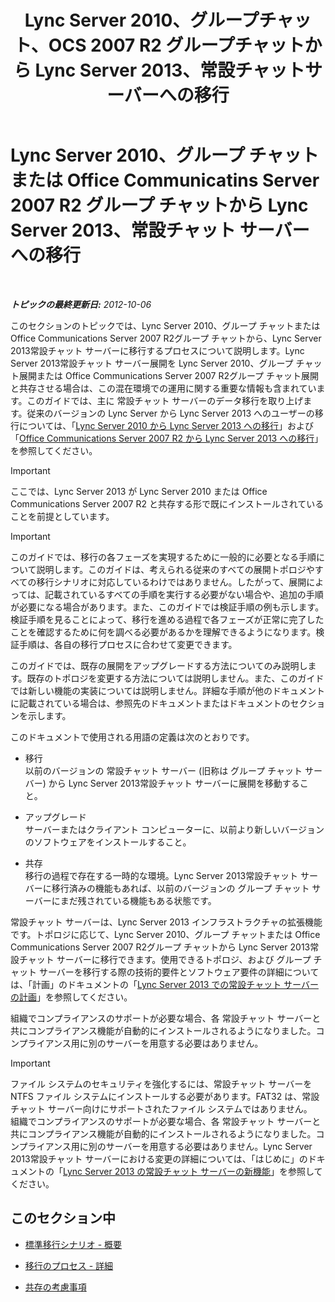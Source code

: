 ﻿---
title: "Lync Server 2010、グループチャット、OCS 2007 R2 グループチャットから Lync Server 2013、常設チャットサーバーへの移行"
TOCtitle: "Lync Server 2010、グループチャット、OCS 2007 R2 グループチャットから Lync Server 2013、常設チャットサーバーへの移行"
ms:assetid: 5b4d3db1-6eba-4932-b49c-f60bcf9488f9
ms:mtpsurl: https://technet.microsoft.com/ja-jp/library/Gg615442(v=OCS.15)
ms:contentKeyID: 48272197
ms.date: 05/19/2016
mtps_version: v=OCS.15
ms.translationtype: HT
---

# Lync Server 2010、グループ チャットまたは Office Communicatins Server 2007 R2 グループ チャットから Lync Server 2013、常設チャット サーバーへの移行

 

_**トピックの最終更新日:** 2012-10-06_

このセクションのトピックでは、Lync Server 2010、グループ チャットまたは Office Communications Server 2007 R2グループ チャットから、Lync Server 2013常設チャット サーバーに移行するプロセスについて説明します。Lync Server 2013常設チャット サーバー展開を Lync Server 2010、グループ チャット展開または Office Communications Server 2007 R2グループ チャット展開と共存させる場合は、この混在環境での運用に関する重要な情報も含まれています。このガイドでは、主に 常設チャット サーバーのデータ移行を取り上げます。従来のバージョンの Lync Server から Lync Server 2013 へのユーザーの移行については、「[Lync Server 2010 から Lync Server 2013 への移行](migration-from-lync-server-2010-to-lync-server-2013.md)」および「[Office Communications Server 2007 R2 から Lync Server 2013 への移行](migration-from-office-communications-server-2007-r2-to-lync-server-2013.md)」を参照してください。


> [!IMPORTANT]
> ここでは、Lync Server 2013 が Lync Server 2010 または Office Communications Server 2007 R2 と共存する形で既にインストールされていることを前提としています。




> [!IMPORTANT]
> このガイドでは、移行の各フェーズを実現するために一般的に必要となる手順について説明します。このガイドは、考えられる従来のすべての展開トポロジやすべての移行シナリオに対応しているわけではありません。したがって、展開によっては、記載されているすべての手順を実行する必要がない場合や、追加の手順が必要になる場合があります。また、このガイドでは検証手順の例も示します。検証手順を見ることによって、移行を進める過程で各フェーズが正常に完了したことを確認するために何を調べる必要があるかを理解できるようになります。検証手順は、各自の移行プロセスに合わせて変更できます。



このガイドでは、既存の展開をアップグレードする方法についてのみ説明します。既存のトポロジを変更する方法については説明しません。また、このガイドでは新しい機能の実装については説明しません。詳細な手順が他のドキュメントに記載されている場合は、参照先のドキュメントまたはドキュメントのセクションを示します。

このドキュメントで使用される用語の定義は次のとおりです。

  - 移行  
    以前のバージョンの 常設チャット サーバー (旧称は グループ チャット サーバー) から Lync Server 2013常設チャット サーバーに展開を移動すること。

<!-- end list -->

  - アップグレード  
    サーバーまたはクライアント コンピューターに、以前より新しいバージョンのソフトウェアをインストールすること。

<!-- end list -->

  - 共存  
    移行の過程で存在する一時的な環境。Lync Server 2013常設チャット サーバーに移行済みの機能もあれば、以前のバージョンの グループ チャット サーバーにまだ残されている機能もある状態です。

常設チャット サーバーは、Lync Server 2013 インフラストラクチャの拡張機能です。トポロジに応じて、Lync Server 2010、グループ チャットまたは Office Communications Server 2007 R2グループ チャットから Lync Server 2013常設チャット サーバーに移行できます。使用できるトポロジ、および グループ チャット サーバーを移行する際の技術的要件とソフトウェア要件の詳細については、「計画」のドキュメントの「[Lync Server 2013 での常設チャット サーバーの計画](lync-server-2013-planning-for-persistent-chat-server.md)」を参照してください。

組織でコンプライアンスのサポートが必要な場合、各 常設チャット サーバーと共にコンプライアンス機能が自動的にインストールされるようになりました。コンプライアンス用に別のサーバーを用意する必要はありません。


> [!IMPORTANT]
> ファイル システムのセキュリティを強化するには、常設チャット サーバーを NTFS ファイル システムにインストールする必要があります。FAT32 は、常設チャット サーバー向けにサポートされたファイル システムではありません。<BR>組織でコンプライアンスのサポートが必要な場合、各 常設チャット サーバーと共にコンプライアンス機能が自動的にインストールされるようになりました。コンプライアンス用に別のサーバーを用意する必要はありません。Lync Server 2013常設チャット サーバーにおける変更の詳細については、「はじめに」のドキュメントの「<A href="lync-server-2013-new-persistent-chat-server-features.md">Lync Server 2013 の常設チャット サーバーの新機能</A>」を参照してください。



## このセクション中

  - [標準移行シナリオ - 概要](standard-migration-scenario-high-level.md)

  - [移行のプロセス - 詳細](migration-process-details.md)

  - [共存の考慮事項](coexistence-considerations.md)

